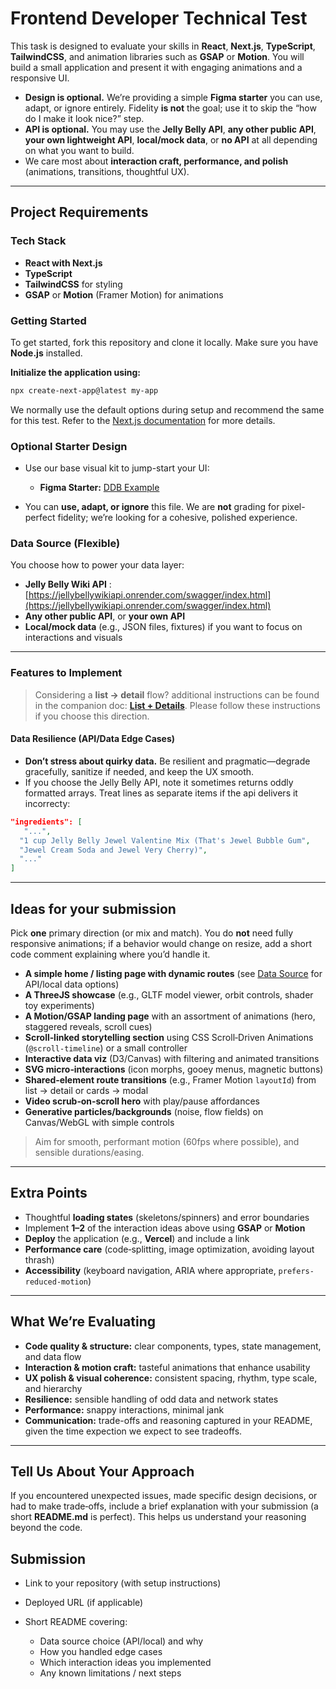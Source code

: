 # Frontend Developer Technical Test

This task is designed to evaluate your skills in **React**, **Next.js**, **TypeScript**, **TailwindCSS**, and animation libraries such as **GSAP** or **Motion**. You will build a small application and present it with engaging animations and a responsive UI.


* **Design is optional.** We’re providing a simple **Figma starter** you can use, adapt, or ignore entirely. Fidelity **is not** the goal; use it to skip the “how do I make it look nice?” step.
* **API is optional.** You may use the **Jelly Belly API**, **any other public API**, **your own lightweight API**, **local/mock data**, or **no API** at all depending on what you want to build.
* We care most about **interaction craft, performance, and polish** (animations, transitions, thoughtful UX).

---

## Project Requirements

### Tech Stack

* **React with Next.js**
* **TypeScript**
* **TailwindCSS** for styling
* **GSAP** or **Motion** (Framer Motion) for animations

### Getting Started

To get started, fork this repository and clone it locally. Make sure you have **Node.js** installed.

**Initialize the application using:**

```bash
npx create-next-app@latest my-app
```

We normally use the default options during setup and recommend the same for this test. Refer to the [Next.js documentation](https://nextjs.org/docs) for more details.

### Optional Starter Design

* Use our base visual kit to jump-start your UI:

  * **Figma Starter:** [DDB Example](https://www.figma.com/design/G3K9oHvj4pcRVXDYmWJu1j/Untitled?node-id=1-2&p=f&t=Q3dA4GJJ22SabE9q-11)
* You can **use, adapt, or ignore** this file. We are **not** grading for pixel-perfect fidelity; we’re looking for a cohesive, polished experience.

### Data Source (Flexible)

You choose how to power your data layer:

* **Jelly Belly Wiki API** : [https://jellybellywikiapi.onrender.com/swagger/index.html](https://jellybellywikiapi.onrender.com/swagger/index.html)
* **Any other public API**, or **your own API**
* **Local/mock data** (e.g., JSON files, fixtures) if you want to focus on interactions and visuals

---

### Features to Implement

> Considering a **list → detail** flow? additional instructions can be found in the companion doc: **[List + Details](./list-plus-detail.md/)**. Please follow these instructions if you choose this direction.

#### Data Resilience (API/Data Edge Cases)

* **Don’t stress about quirky data.** Be resilient and pragmatic—degrade gracefully, sanitize if needed, and keep the UX smooth.
* If you choose the Jelly Belly API, note it sometimes returns oddly formatted arrays. Treat lines as separate items if the api delivers it incorrecty:

```json
"ingredients": [
   "...",
  "1 cup Jelly Belly Jewel Valentine Mix (That's Jewel Bubble Gum",
  "Jewel Cream Soda and Jewel Very Cherry)",
  "..."
]
```

---

## Ideas for your submission

Pick **one** primary direction (or mix and match). You do **not** need fully responsive animations; if a behavior would change on resize, add a short code comment explaining where you’d handle it.

* **A simple home / listing page with dynamic routes** (see [Data Source](#data-source-flexible) for API/local data options)
* **A ThreeJS showcase** (e.g., GLTF model viewer, orbit controls, shader toy experiments)
* **A Motion/GSAP landing page** with an assortment of animations (hero, staggered reveals, scroll cues)
* **Scroll‑linked storytelling section** using CSS Scroll‑Driven Animations (`@scroll-timeline`) or a small controller
* **Interactive data viz** (D3/Canvas) with filtering and animated transitions
* **SVG micro‑interactions** (icon morphs, gooey menus, magnetic buttons)
* **Shared‑element route transitions** (e.g., Framer Motion `layoutId`) from list → detail or cards → modal
* **Video scrub‑on‑scroll hero** with play/pause affordances
* **Generative particles/backgrounds** (noise, flow fields) on Canvas/WebGL with simple controls

> Aim for smooth, performant motion (60fps where possible),  and sensible durations/easing.

---

## Extra Points

* Thoughtful **loading states** (skeletons/spinners) and error boundaries
* Implement **1–2** of the interaction ideas above using **GSAP** or **Motion**
* **Deploy** the application (e.g., **Vercel**) and include a link
* **Performance care** (code‑splitting, image optimization, avoiding layout thrash)
* **Accessibility** (keyboard navigation, ARIA where appropriate, `prefers-reduced-motion`)

---

## What We’re Evaluating

* **Code quality & structure:** clear components, types, state management, and data flow
* **Interaction & motion craft:** tasteful animations that enhance usability
* **UX polish & visual coherence:** consistent spacing, rhythm, type scale, and hierarchy
* **Resilience:** sensible handling of odd data and network states
* **Performance:** snappy interactions, minimal jank
* **Communication:** trade-offs and reasoning captured in your README, given the time expection we expect to see tradeoffs.

---

## Tell Us About Your Approach

If you encountered unexpected issues, made specific design decisions, or had to make trade‑offs, include a brief explanation with your submission (a short **README.md** is perfect). This helps us understand your reasoning beyond the code.

## Submission

* Link to your repository (with setup instructions)
* Deployed URL (if applicable)
* Short README covering:

  * Data source choice (API/local) and why
  * How you handled edge cases
  * Which interaction ideas you implemented
  * Any known limitations / next steps
